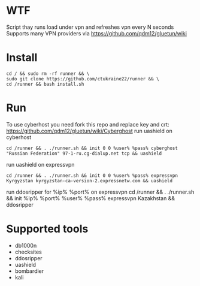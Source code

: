 # WTF
Script thay runs load under vpn and refreshes vpn every N seconds
Supports many VPN providers via https://github.com/qdm12/gluetun/wiki

# Install
```
cd / && sudo rm -rf runner && \
sudo git clone https://github.com/ctukraine22/runner && \
cd /runner && bash install.sh
```
# Run
To use cyberhost you need fork this repo and replace key and crt: https://github.com/qdm12/gluetun/wiki/Cyberghost
run uashield on cyberhost
```
cd /runner && . ./runner.sh && init 0 0 %user% %pass% cyberghost "Russian Federation" 97-1-ru.cg-dialup.net tcp && uashield
```
run uashield on expressvpn
```
cd /runner && . ./runner.sh && init 0 0 %user% %pass% expressvpn Kyrgyzstan kyrgyzstan-ca-version-2.expressnetw.com && uashield
```
run ddosripper for %ip% %port% on expressvpn
cd /runner && . ./runner.sh && init %ip% %port% %user% %pass% expressvpn Kazakhstan && ddosripper

# Supported tools
- db1000n
- checksites
- ddosripper
- uashield
- bombardier
- kali